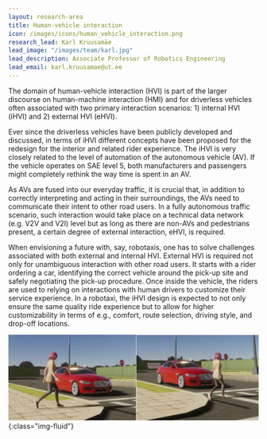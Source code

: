 ```yaml
---
layout: research-area
title: Human-vehicle interaction
icon: /images/icons/human_vehicle_interaction.png
research_lead: Karl Kruusamäe
lead_image: "/images/team/karl.jpg"
lead_description: Associate Professor of Robotics Engineering
lead_email: karl.kruusamae@ut.ee
---
```


The domain of human-vehicle interaction (HVI) is part of the larger discourse on human-machine interaction (HMI) and for driverless vehicles often associated with two primary interaction scenarios: 1) internal HVI (iHVI) and 2) external HVI (eHVI).

Ever since the driverless vehicles have been publicly developed and discussed, in terms of iHVI different concepts have been proposed for the redesign for the interior and related rider experience. The iHVI is very closely related to the level of automation of the autonomous vehicle (AV). If the vehicle operates on SAE level 5, both manufacturers and passengers might completely rethink the way time is spent in an AV.

As AVs are fused into our everyday traffic, it is crucial that, in addition to correctly interpreting and acting in their surroundings, the AVs need to communicate their intent to other road users. In a fully autonomous traffic scenario, such interaction would take place on a technical data network (e.g. V2V and V2I) level but as long as there are non-AVs and pedestrians present, a certain degree of external interaction, eHVI, is required.

When envisioning a future with, say, robotaxis, one has to solve challenges associated with both external and internal HVI. External HVI is required not only for unambiguous interaction with other road users. It starts with a rider ordering a car, identifying the correct vehicle around the pick-up site and safely negotiating the pick-up procedure. Once inside the vehicle, the riders are used to relying on interactions with human drivers to customize their service experience. In a robotaxi, the iHVI design is expected to not only ensure the same quality ride experience but to allow for higher customizability in terms of e.g., comfort, route selection, driving style, and drop-off locations.

![Vehicle gives way to pedestrian](/images/research/hvi.jpg){:class="img-fluid"}

